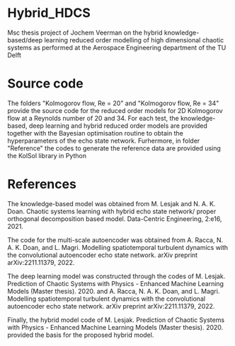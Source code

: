 # Hybrid_HDCS
Msc thesis project of Jochem Veerman on the hybrid knowledge-based/deep learning reduced order modelling of high dimensional chaotic systems as performed at the Aerospace Engineering department of the TU Delft

# Source code
The folders "Kolmogorov flow, Re = 20" and "Kolmogorov flow, Re = 34" provide the source code for the reduced order models for 2D Kolmogorov flow at a Reynolds number of 20 and 34. For each test, the knowledge-based, deep learning and hybrid reduced order models are provided together with the Bayesian optimisation routine to obtain the hyperparameters of the echo state network. Furhermore, in folder "Reference" the codes to generate the reference data are provided using the KolSol library in Python

# References
The knowledge-based model was obtained from 
M. Lesjak and N. A. K. Doan. Chaotic systems learning with hybrid echo state network/ proper orthogonal decomposition based model. Data-Centric Engineering, 2:e16, 2021.

The code for the multi-scale autoencoder was obtained from
A. Racca, N. A. K. Doan, and L. Magri. Modelling spatiotemporal turbulent dynamics with the convolutional autoencoder echo state network. arXiv preprint arXiv:2211.11379, 2022.

The deep learning model was constructed through the codes of 
M. Lesjak. Prediction of Chaotic Systems with Physics - Enhanced Machine Learning Models (Master thesis). 2020.
and 
A. Racca, N. A. K. Doan, and L. Magri. Modelling spatiotemporal turbulent dynamics with the convolutional autoencoder echo state network. arXiv preprint arXiv:2211.11379, 2022.

Finally, the hybrid model code of M. Lesjak. Prediction of Chaotic Systems with Physics - Enhanced Machine Learning Models (Master thesis). 2020. provided the basis for the proposed hybrid model.
